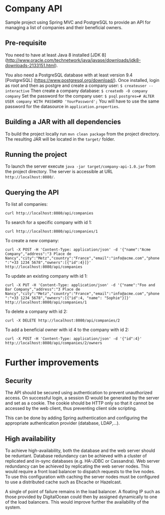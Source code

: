 # Company API

Sample project using Spring MVC and PostgreSQL to provide an API for managing a list of companies and their beneficial owners.

## Pre-requisite

You need to have at least Java 8 installed [JDK 8] (http://www.oracle.com/technetwork/java/javase/downloads/jdk8-downloads-2133151.html).

You also need a PostgreSQL database with at least version 9.4 [PostgreSQL] (https://www.postgresql.org/download/). Once installed, login as root and then as postgre and create a company user:
`$ createuser --interactive`
Then create a company database:
`$ createdb -O company company`
Set the password for the company user:
`$ psql`
`postgres=# ALTER USER company WITH PASSWORD 'YourPassword';`
You will have to use the same password for the datasource in `application.properties`.

## Building a JAR with all dependencies

To build the project locally run `mvn clean package` from the project directory. The resulting JAR will be located in the `target/` folder.

## Running the project

To launch the server execute `java -jar target/company-api-1.0.jar` from the project directory. The server is accessible at URL `http://localhost:8080/`.

## Querying the API

To list all companies:

`curl http://localhost:8080/api/companies`

To search for a specific company with id 1:

`curl http://localhost:8080/api/companies/1`

To create a new company:

`curl -X POST -H 'Content-Type: application/json' -d '{"name":"Acme Company","address":"3 Place de Nancy","city":"Metz","country":"France","email":"info@acme.com","phone":"+33 1234 5678","owners":[{"id":4}]}' http://localhost:8080/api/companies`

To update an existing company with id 1:

`curl -X PUT -H 'Content-Type: application/json' -d '{"name":"Foo and Bar Company","address":"3 Place de Nancy","city":"Metz","country":"France","email":"info@acme.com","phone":"+33 1234 5678","owners":[{"id":4, "name": "Sophie"}]}' http://localhost:8080/api/companies/1`

To delete a company with id 2:

`curl -X DELETE http://localhost:8080/api/companies/2`

To add a beneficial owner with id 4 to the company with id 2:

`curl -X POST -H 'Content-Type: application/json' -d '{"id":4}' http://localhost:8080/api/companies/2/owners`

# Further improvements

## Security

The API should be secured using authentication to prevent unauthorized access. On successful login, a session ID would be generated by the server and set as a cookie. The cookie should be HTTP only so that it cannot be accessed by the web client, thus preventing client side scripting.

This can be done by adding Spring authentication and configuring the appropriate authentication provider (database, LDAP,...).

## High availability

To achieve high-availability, both the database and the web server should be reduntant. Database redundancy can be achieved with a cluster of replicated and in-sync databases (e.g. HA-JDBC or Cassandra). Web server redundancy can be achieved by replicating the web server nodes. This would require a front load balancer to dispatch requests to the live nodes. To use this configuration with caching the server nodes must be configured to use a distributed cache such as Ehcache or Hazelcast.

A single of point of failure remains in the load balancer. A floating IP such as those provided by DigitalOcean could then by assigned dynamically to one of the load balancers. This would improve further the availability of the system.
